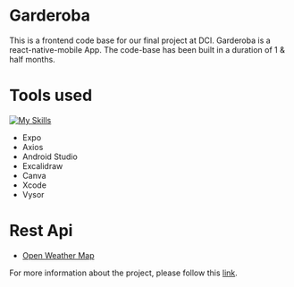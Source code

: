 # Garderoba
This is a frontend code base for our final project at DCI. 
Garderoba is a react-native-mobile App. The code-base has been built in a duration of 1 & half months.  

# Tools used
[![My Skills](https://skills.thijs.gg/icons?i=js,react,nodejs,figma&theme=light)](https://skills.thijs.gg)
- Expo 
- Axios
- Android Studio
- Excalidraw
- Canva
- Xcode
- Vysor  

# Rest Api
- [Open Weather Map](https://openweathermap.org/)

For more information about the project, please follow this [link](https://github.com/AngelaHerrig/garderoba-presentation/blob/main/README.md).


